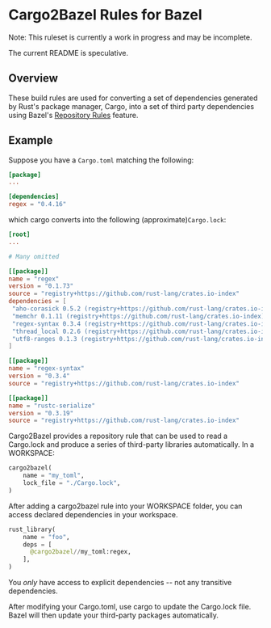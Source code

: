 # Cargo2Bazel Rules for Bazel

Note: This ruleset is currently a work in progress and may be incomplete. 

The current README is speculative.

## Overview

These build rules are used for converting a set of dependencies generated by Rust's package manager, Cargo, into a set of third party dependencies using Bazel's [Repository Rules](https://www.bazel.io/versions/master/docs/skylark/repository_rules.html) feature.

## Example

Suppose you have a `Cargo.toml` matching the following:

```toml
[package]
...

[dependencies]
regex = "0.4.16"
```

which cargo converts into the following (approximate)`Cargo.lock`:
```toml
[root]
...

# Many omitted

[[package]]
name = "regex"
version = "0.1.73"
source = "registry+https://github.com/rust-lang/crates.io-index"
dependencies = [
 "aho-corasick 0.5.2 (registry+https://github.com/rust-lang/crates.io-index)",
 "memchr 0.1.11 (registry+https://github.com/rust-lang/crates.io-index)",
 "regex-syntax 0.3.4 (registry+https://github.com/rust-lang/crates.io-index)",
 "thread_local 0.2.6 (registry+https://github.com/rust-lang/crates.io-index)",
 "utf8-ranges 0.1.3 (registry+https://github.com/rust-lang/crates.io-index)",
]

[[package]]
name = "regex-syntax"
version = "0.3.4"
source = "registry+https://github.com/rust-lang/crates.io-index"

[[package]]
name = "rustc-serialize"
version = "0.3.19"
source = "registry+https://github.com/rust-lang/crates.io-index"
```

Cargo2Bazel provides a repository rule that can be used to read a Cargo.lock and produce a series of third-party libraries automatically. In a WORKSPACE:

```python
cargo2bazel(
    name = "my_toml",
    lock_file = "./Cargo.lock",
)
```

After adding a cargo2bazel rule into your WORKSPACE folder, you can access declared dependencies in your workspace.

```python
rust_library(
    name = "foo",
    deps = [
      @cargo2bazel//my_toml:regex,
    ],
)
```

You *only* have access to explicit dependencies -- not any transitive dependencies.

After modifying your Cargo.toml, use cargo to update the Cargo.lock file. Bazel will then update your third-party packages automatically.


